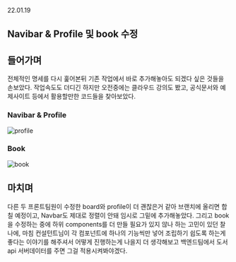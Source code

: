 22.01.19

## Navibar & Profile 및 book 수정

## 들어가며

전체적인 명세를 다시 훑어본뒤 기존 작업에서 바로 추가해놓아도 되겠다 싶은 것들을 손보았다. 작업속도도 더디긴 하지만 오전중에는 클라우드 강의도 봤고, 공식문서와 예제사이트 등에서 활용할만한 코드들을 찾아보았다.



### Navibar & Profile

![profile](C:\Users\multicampus\Desktop\C205\S06P12C205\문서\성당현\0119\profile.png)



### Book

![book](C:\Users\multicampus\Desktop\C205\S06P12C205\문서\성당현\0119\book.png)



## 마치며

다른 두 프론트팀원이 수정한 board와 profile이 더 괜찮은거 같아 브랜치에 올리면 합칠 예정이고, Navbar도 제대로 정렬이 안돼 임시로 그밑에 추가해놓았다. 그리고 book을 수정하는 중에 하위 components를 더 만들 필요가 있지 않나 하는 고민이 있던 찰나에, 마침 컨설턴트님이 각 컴포넌트에 하나의 기능씩만 넣어 조립하기 쉽도록 하는게 좋다는 이야기를 해주셔서 어떻게 진행하는게 나을지 더 생각해보고 백엔드팀에서 도서api 서버데이터를 주면 그걸 적용시켜봐야겠다.

